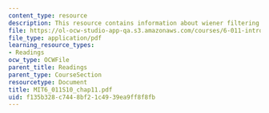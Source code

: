 ```yaml
---
content_type: resource
description: This resource contains information about wiener filtering.
file: https://ol-ocw-studio-app-qa.s3.amazonaws.com/courses/6-011-introduction-to-communication-control-and-signal-processing-spring-2010/f135b328c7448bf21c4939ea9ff8f8fb_MIT6_011S10_chap11.pdf
file_type: application/pdf
learning_resource_types:
- Readings
ocw_type: OCWFile
parent_title: Readings
parent_type: CourseSection
resourcetype: Document
title: MIT6_011S10_chap11.pdf
uid: f135b328-c744-8bf2-1c49-39ea9ff8f8fb
---
```

